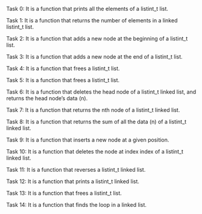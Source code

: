 Task 0: It is a function that prints all the elements of a listint_t list.

Task 1: It is a function that returns the number of elements in a linked listint_t list.

Task 2: It is a function that adds a new node at the beginning of a listint_t list.

Task 3: It is a function that adds a new node at the end of a listint_t list.

Task 4: It is a function that frees a listint_t list.

Task 5: It is a function that frees a listint_t list.

Task 6: It is a function that deletes the head node of a listint_t linked list, and returns the head node’s data (n).

Task 7: It is a function that returns the nth node of a listint_t linked list.

Task 8: It is a function that returns the sum of all the data (n) of a listint_t linked list.

Task 9: It is a function that inserts a new node at a given position.

Task 10: It is a function that deletes the node at index index of a listint_t linked list.

Task 11: It is a function that reverses a listint_t linked list.

Task 12: It is a function that prints a listint_t linked list.

Task 13: It is a function that frees a listint_t list.

Task 14: It is a function that finds the loop in a linked list.

